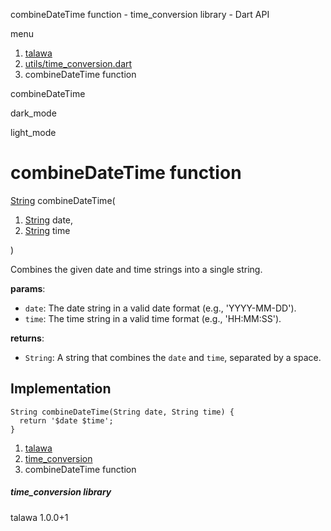




combineDateTime function - time\_conversion library - Dart API







menu

1. [talawa](../index.html)
2. [utils/time\_conversion.dart](../file-___home_harshil_Desktop_open-source_palisadoes_talawa_lib_utils_time_conversion/)
3. combineDateTime function

combineDateTime


dark\_mode

light\_mode




# combineDateTime function


[String](https://api.flutter.dev/flutter/dart-core/String-class.html)
combineDateTime(

1. [String](https://api.flutter.dev/flutter/dart-core/String-class.html) date,
2. [String](https://api.flutter.dev/flutter/dart-core/String-class.html) time

)

Combines the given date and time strings into a single string.

**params**:

* `date`: The date string in a valid date format (e.g., 'YYYY-MM-DD').
* `time`: The time string in a valid time format (e.g., 'HH:MM:SS').

**returns**:

* `String`: A string that combines the `date` and `time`, separated by a space.

## Implementation

```
String combineDateTime(String date, String time) {
  return '$date $time';
}
```

 


1. [talawa](../index.html)
2. [time\_conversion](../file-___home_harshil_Desktop_open-source_palisadoes_talawa_lib_utils_time_conversion/)
3. combineDateTime function

##### time\_conversion library





talawa
1.0.0+1






